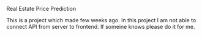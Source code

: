 Real Estate Price Prediction

This is a project which made few weeks ago. In this project I am not able to connect API from server to frontend. If someine knows please do it for me.

